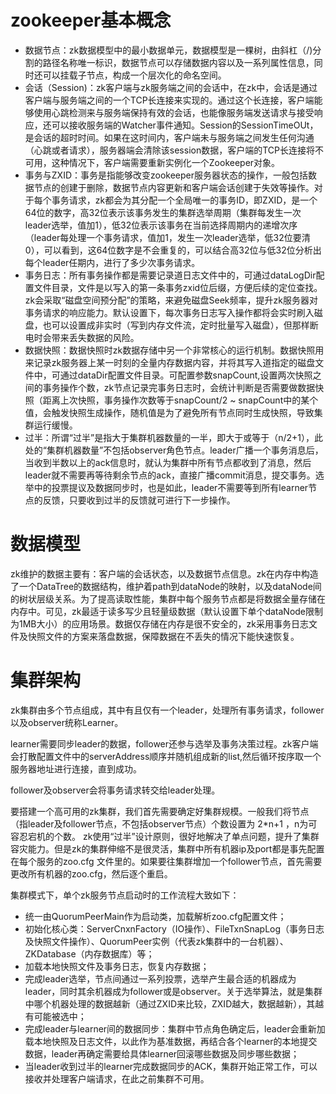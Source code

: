 # zookeeper基本概念
- 数据节点：zk数据模型中的最小数据单元，数据模型是一棵树，由斜杠（/)分割的路径名称唯一标识，数据节点可以存储数据内容以及一系列属性信息，同时还可以挂载子节点，构成一个层次化的命名空间。
- 会话（Session)：zk客户端与zk服务端之间的会话中，在zk中，会话是通过客户端与服务端之间的一个TCP长连接来实现的。通过这个长连接，客户端能够使用心跳检测来与服务端保持有效的会话，也能像服务端发送请求与接受响应，还可以接收服务端的Watcher事件通知。Session的SessionTimeOUt，是会话的超时时间。如果在这时间内，客户端未与服务端之间发生任何沟通（心跳或者请求），服务器端会清除该session数据，客户端的TCP长连接将不可用，这种情况下，客户端需要重新实例化一个Zookeeper对象。
- 事务与ZXID：事务是指能够改变zookeeper服务器状态的操作，一般包括数据节点的创建于删除，数据节点内容更新和客户端会话创建于失效等操作。对于每个事务请求，zk都会为其分配一个全局唯一的事务ID，即ZXID，是一个64位的数字，高32位表示该事务发生的集群选举周期（集群每发生一次leader选举，值加1），低32位表示该事务在当前选择周期内的递增次序（leader每处理一个事务请求，值加1，发生一次leader选举，低32位要清0），可以看到，这64位数字是不会重复的，可以结合高32位与低32位分析出每个leader任期内，进行了多少次事务请求。
- 事务日志：所有事务操作都是需要记录道日志文件中的，可通过dataLogDir配置文件目录，文件是以写入的第一条事务zxid位后缀，方便后续的定位查找。zk会采取“磁盘空间预分配”的策略，来避免磁盘Seek频率，提升zk服务器对事务请求的响应能力。默认设置下，每次事务日志写入操作都将会实时刷入磁盘，也可以设置成非实时（写到内存文件流，定时批量写入磁盘），但那样断电时会带来丢失数据的风险。
- 数据快照：数据快照时zk数据存储中另一个非常核心的运行机制。数据快照用来记录zk服务器上某一时刻的全量内存数据内容，并将其写入道指定的磁盘文件中，可通过dataDir配置文件目录。可配置参数snapCount,设置两次快照之间的事务操作个数，zk节点记录完事务日志时，会统计判断是否需要做数据快照（距离上次快照，事务操作次数等于snapCount/2 ~ snapCount中的某个值，会触发快照生成操作，随机值是为了避免所有节点同时生成快照，导致集群运行缓慢。
- 过半：所谓“过半”是指大于集群机器数量的一半，即大于或等于（n/2+1），此处的“集群机器数量”不包括observer角色节点。leader广播一个事务消息后，当收到半数以上的ack信息时，就认为集群中所有节点都收到了消息，然后leader就不需要再等待剩余节点的ack，直接广播commit消息，提交事务。选举中的投票提议及数据同步时，也是如此，leader不需要等到所有learner节点的反馈，只要收到过半的反馈就可进行下一步操作。

# 数据模型
zk维护的数据主要有：客户端的会话状态，以及数据节点信息。zk在内存中构造了一个DataTree的数据结构，维护着path到dataNode的映射，以及dataNode间的树状层级关系。为了提高读取性能，集群中每个服务节点都是将数据全量存储在内存中。可见，zk最适于读多写少且轻量级数据（默认设置下单个dataNode限制为1MB大小）的应用场景。数据仅存储在内存是很不安全的，zk采用事务日志文件及快照文件的方案来落盘数据，保障数据在不丢失的情况下能快速恢复。

# 集群架构
zk集群由多个节点组成，其中有且仅有一个leader，处理所有事务请求，follower以及observer统称Learner。

learner需要同步leader的数据，follower还参与选举及事务决策过程。zk客户端会打散配置文件中的serverAddress顺序并随机组成新的list,然后循环按序取一个服务器地址进行连接，直到成功。

follower及observer会将事务请求转交给leader处理。

要搭建一个高可用的zk集群，我们首先需要确定好集群规模。一般我们将节点（指leader及follower节点，不包括observer节点）个数设置为 2*n+1 ，n为可容忍宕机的个数。 zk使用“过半”设计原则，很好地解决了单点问题，提升了集群容灾能力。但是zk的集群伸缩不是很灵活，集群中所有机器ip及port都是事先配置在每个服务的zoo.cfg 文件里的。如果要往集群增加一个follower节点，首先需要更改所有机器的zoo.cfg，然后逐个重启。

集群模式下，单个zk服务节点启动时的工作流程大致如下：
- 统一由QuorumPeerMain作为启动类，加载解析zoo.cfg配置文件；
- 初始化核心类：ServerCnxnFactory（IO操作）、FileTxnSnapLog（事务日志及快照文件操作）、QuorumPeer实例（代表zk集群中的一台机器）、ZKDatabase（内存数据库）等；
- 加载本地快照文件及事务日志，恢复内存数据；
- 完成leader选举，节点间通过一系列投票，选举产生最合适的机器成为leader，同时其余机器成为follower或是observer。关于选举算法，就是集群中哪个机器处理的数据越新（通过ZXID来比较，ZXID越大，数据越新），其越有可能被选中；
- 完成leader与learner间的数据同步：集群中节点角色确定后，leader会重新加载本地快照及日志文件，以此作为基准数据，再结合各个learner的本地提交数据，leader再确定需要给具体learner回滚哪些数据及同步哪些数据；
- 当leader收到过半的learner完成数据同步的ACK，集群开始正常工作，可以接收并处理客户端请求，在此之前集群不可用。
